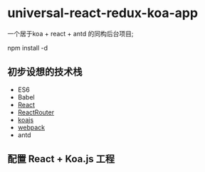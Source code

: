 # universal-react-redux-koa-app
一个居于koa + react + antd 的同构后台项目;

npm install -d
## 初步设想的技术栈
* ES6
* Babel
* [React](https://facebook.github.io/react/)
* [ReactRouter](https://github.com/rackt/react-router)
* [koajs](http://koajs.org)
* [webpack](https://webpack.github.io/)
* antd

## 配置 React + Koa.js 工程

